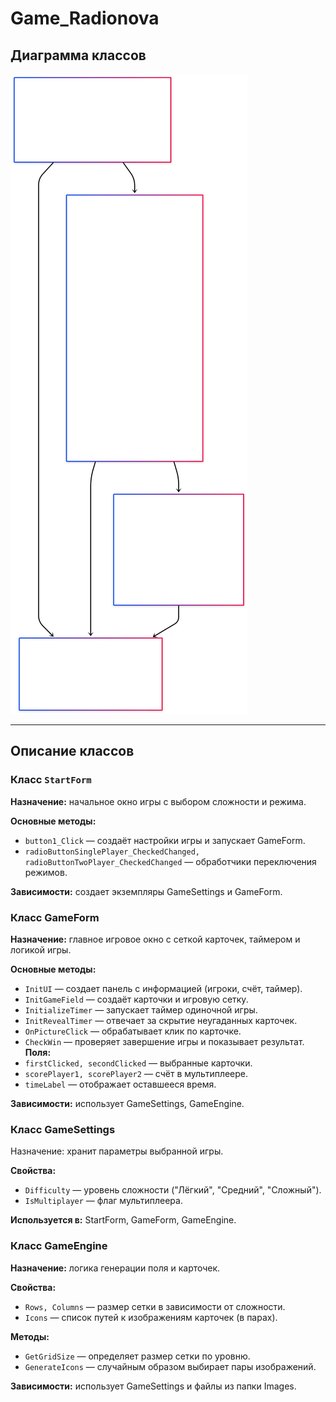 # Game_Radionova

## Диаграмма классов
![Диаграмма классов](diagram.svg)

---

## Описание классов

### Класс `StartForm`
**Назначение:** начальное окно игры с выбором сложности и режима.

**Основные методы:**
- `button1_Click` — создаёт настройки игры и запускает GameForm.
- `radioButtonSinglePlayer_CheckedChanged, radioButtonTwoPlayer_CheckedChanged` — обработчики переключения режимов.

**Зависимости:** создает экземпляры GameSettings и GameForm.

### Класс GameForm
**Назначение:** главное игровое окно с сеткой карточек, таймером и логикой игры.

**Основные методы:**
- `InitUI` — создает панель с информацией (игроки, счёт, таймер).
- `InitGameField` — создаёт карточки и игровую сетку.
- `InitializeTimer` — запускает таймер одиночной игры.
- `InitRevealTimer` — отвечает за скрытие неугаданных карточек.
- `OnPictureClick` — обрабатывает клик по карточке.
- `CheckWin` — проверяет завершение игры и показывает результат.
**Поля:**
- `firstClicked, secondClicked` — выбранные карточки.
- `scorePlayer1, scorePlayer2` — счёт в мультиплеере.
- `timeLabel` — отображает оставшееся время.

**Зависимости:** использует GameSettings, GameEngine.

### Класс GameSettings
Назначение: хранит параметры выбранной игры.

**Свойства:**
- `Difficulty` — уровень сложности ("Лёгкий", "Средний", "Сложный").
- `IsMultiplayer` — флаг мультиплеера.

**Используется в:** StartForm, GameForm, GameEngine.

### Класс GameEngine
**Назначение:** логика генерации поля и карточек.

**Свойства:**
- `Rows, Columns` — размер сетки в зависимости от сложности.
- `Icons` — список путей к изображениям карточек (в парах).

**Методы:**
- `GetGridSize` — определяет размер сетки по уровню.
- `GenerateIcons` — случайным образом выбирает пары изображений.

**Зависимости:** использует GameSettings и файлы из папки Images.
